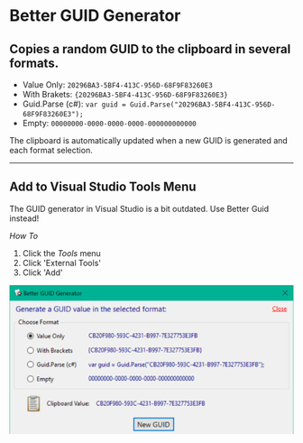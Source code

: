 # Better GUID Generator

## Copies a random GUID to the clipboard in several formats.

- Value Only: `20296BA3-5BF4-413C-956D-68F9F83260E3`
- With Brakets: `{20296BA3-5BF4-413C-956D-68F9F83260E3}`
- Guid.Parse (c#): `var guid = Guid.Parse("20296BA3-5BF4-413C-956D-68F9F83260E3");`
- Empty: `00000000-0000-0000-0000-000000000000`

The clipboard is automatically updated when a new GUID is generated and each format selection.

___

## Add to Visual Studio Tools Menu

The GUID generator in Visual Studio is a bit outdated. Use Better Guid instead!

*How To*
1. Click the *Tools* menu
2. Click 'External Tools'
3. Click 'Add'

![Better GUID](https://github.com/CJPrindle/BetterGuid/blob/master/BetterGuid.png "Better GUID")
